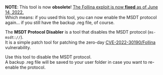 **NOTE**: This tool is now **obsolete**! [The Follina exploit is now **fixed** as of June 14, 2022.](https://www.bleepingcomputer.com/news/security/microsoft-patches-actively-exploited-follina-windows-zero-day/)  
Which means: if you used this tool, you can now enable the MSDT protocol again... if you still have the backup .reg file, of course.

The **MSDT Protocol Disabler** is a tool that disables the MSDT protocol (`ms-msdt://`).  
It is a simple patch tool for patching the zero-day [CVE-2022-30190/Follina](https://doublepulsar.com/follina-a-microsoft-office-code-execution-vulnerability-1a47fce5629e) vulnerability.

Use this tool to disable the MSDT protocol.  
A backup .reg file will be saved to your user folder in case you want to re-enable the protocol.
